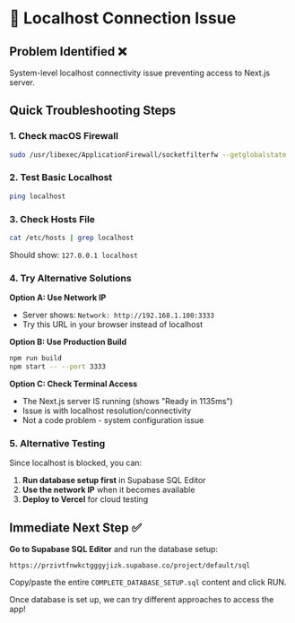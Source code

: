 # 🔧 Localhost Connection Issue

## Problem Identified ❌
System-level localhost connectivity issue preventing access to Next.js server.

## Quick Troubleshooting Steps

### 1. Check macOS Firewall
```bash
sudo /usr/libexec/ApplicationFirewall/socketfilterfw --getglobalstate
```

### 2. Test Basic Localhost
```bash
ping localhost
```

### 3. Check Hosts File
```bash
cat /etc/hosts | grep localhost
```
Should show: `127.0.0.1 localhost`

### 4. Try Alternative Solutions

**Option A: Use Network IP**
- Server shows: `Network: http://192.168.1.100:3333`
- Try this URL in your browser instead of localhost

**Option B: Use Production Build**
```bash
npm run build
npm start -- --port 3333
```

**Option C: Check Terminal Access**
- The Next.js server IS running (shows "Ready in 1135ms")
- Issue is with localhost resolution/connectivity
- Not a code problem - system configuration issue

### 5. Alternative Testing
Since localhost is blocked, you can:
1. **Run database setup first** in Supabase SQL Editor
2. **Use the network IP** when it becomes available
3. **Deploy to Vercel** for cloud testing

## Immediate Next Step ✅
**Go to Supabase SQL Editor** and run the database setup:
```
https://przivtfnwkctgggyjizk.supabase.co/project/default/sql
```

Copy/paste the entire `COMPLETE_DATABASE_SETUP.sql` content and click RUN.

Once database is set up, we can try different approaches to access the app!